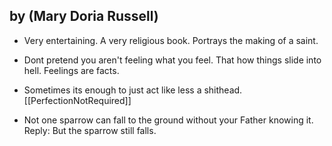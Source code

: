 ## by (Mary Doria Russell)

- Very entertaining.  A very religious book. Portrays the making of a saint.

- Dont pretend you aren't feeling what you feel. That how things slide into hell. Feelings are facts. 

- Sometimes its enough to just act like less a shithead. [[PerfectionNotRequired]]

- Not one sparrow can fall to the ground without your Father knowing it.
  Reply: But the sparrow still falls.